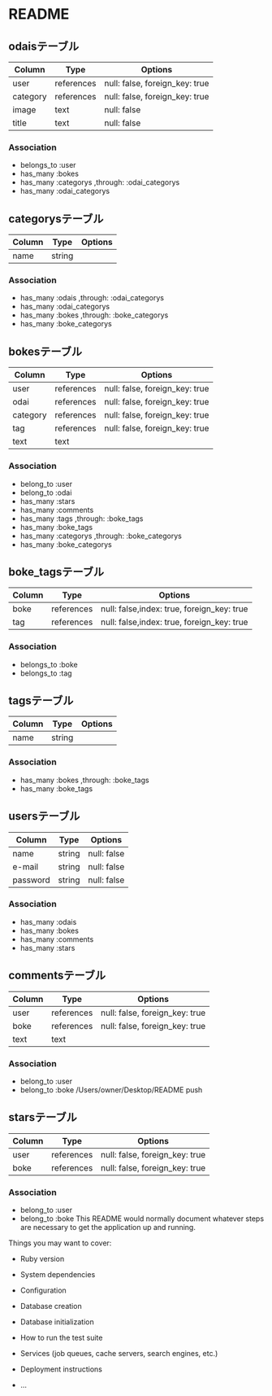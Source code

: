 # README

## odaisテーブル
|Column|Type|Options|
|------|----|-------|
|user|references|null: false, foreign_key: true|
|category|references|null: false, foreign_key: true|
|image|text|null: false|
|title|text|null: false|

### Association
- belongs_to :user
- has_many :bokes
- has_many :categorys ,through: :odai_categorys
- has_many :odai_categorys



## categorysテーブル
|Column|Type|Options|
|------|----|-------|
|name|string|

### Association
- has_many :odais ,through: :odai_categorys
- has_many :odai_categorys
- has_many :bokes ,through: :boke_categorys
- has_many :boke_categorys






## bokesテーブル
|Column|Type|Options|
|------|----|-------|
|user|references|null: false, foreign_key: true|
|odai|references|null: false, foreign_key: true|
|category|references|null: false, foreign_key: true|
|tag|references|null: false, foreign_key: true|
|text|text|

### Association
- belong_to :user
- belong_to :odai
- has_many :stars
- has_many :comments
- has_many :tags ,through: :boke_tags
- has_many :boke_tags
- has_many :categorys ,through: :boke_categorys
- has_many :boke_categorys

## boke_tagsテーブル
|Column|Type|Options|
|------|----|-------|
|boke|references|null: false,index: true, foreign_key: true|
|tag|references|null: false,index: true, foreign_key: true|

### Association
- belongs_to :boke
- belongs_to :tag

## tagsテーブル
|Column|Type|Options|
|------|----|-------|
|name|string|

### Association
- has_many :bokes ,through: :boke_tags
- has_many :boke_tags





## usersテーブル
|Column|Type|Options|
|------|----|-------|
|name|string|null: false|
|e-mail|string|null: false|
|password|string|null: false|

### Association
- has_many :odais
- has_many :bokes
- has_many :comments
- has_many :stars


## commentsテーブル
|Column|Type|Options|
|------|----|-------|
|user|references|null: false, foreign_key: true|
|boke|references|null: false, foreign_key: true|
|text|text|

### Association
- belong_to :user
- belong_to :boke
/Users/owner/Desktop/README push


## starsテーブル
|Column|Type|Options|
|------|----|-------|
|user|references|null: false, foreign_key: true|
|boke|references|null: false, foreign_key: true|

### Association
- belong_to :user
- belong_to :boke
This README would normally document whatever steps are necessary to get the
application up and running.

Things you may want to cover:

* Ruby version

* System dependencies

* Configuration

* Database creation

* Database initialization

* How to run the test suite

* Services (job queues, cache servers, search engines, etc.)

* Deployment instructions

* ...

